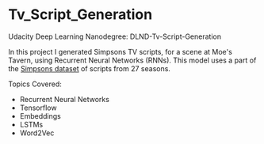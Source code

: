 # Tv_Script_Generation

Udacity Deep Learning Nanodegree: DLND-Tv-Script-Generation

In this project I generated Simpsons TV scripts, for a scene at Moe's Tavern, using Recurrent Neural Networks (RNNs). This model uses a part of the [Simpsons dataset](https://www.kaggle.com/wcukierski/the-simpsons-by-the-data) of scripts from 27 seasons. 

Topics Covered:
* Recurrent Neural Networks
* Tensorflow
* Embeddings
* LSTMs
* Word2Vec

